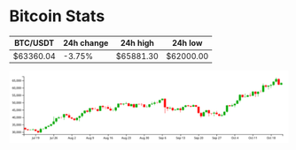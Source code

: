 # Bitcoin Stats

BTC/USDT|24h change|24h high|24h low|
|---|---|---|---|
|$63360.04|-3.75%|$65881.30|$62000.00|

<img src="./chart.svg">

